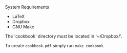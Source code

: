 System Requirements
* LaTeX
* Dropbox
* GNU Make

The 'cookbook' directory must be located in '~/Dropbox/'.

To create `cookbook.pdf` simply run `make cookbook`.